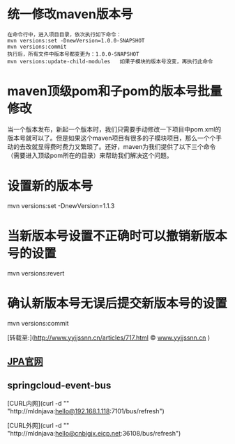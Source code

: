 # 统一修改maven版本号
	在命令行中，进入项目目录，依次执行如下命令：
	mvn versions:set -DnewVersion=1.0.0-SNAPSHOT
	mvn versions:commit
	执行后，所有文件中版本号都变更为：1.0.0-SNAPSHOT
	mvn versions:update-child-modules   如果子模块的版本号没变，再执行此命令
# maven顶级pom和子pom的版本号批量修改	
当一个版本发布，新起一个版本时，我们只需要手动修改一下项目中pom.xml的版本号就可以了。但是如果这个maven项目有很多的子模块项目，那么一个个手动的去改就显得费时费力又繁琐了。还好，maven为我们提供了以下三个命令（需要进入顶级pom所在的目录）来帮助我们解决这个问题。

# 设置新的版本号

mvn versions:set -DnewVersion=1.1.3

 

# 当新版本号设置不正确时可以撤销新版本号的设置

mvn versions:revert

 

# 确认新版本号无误后提交新版本号的设置

mvn versions:commit

[转载至:](http://www.yyjjssnn.cn/articles/717.html © www.yyjjssnn.cn	)


## [JPA官网](https://docs.spring.io/spring-data/jpa/docs/2.0.2.RELEASE/reference/html/#repositories.query-methods.details)

## springcloud-event-bus

   [CURL内网](curl -d "" "http://mldnjava:hello@192.168.1.118:7101/bus/refresh")

   [CURL外网](curl -d "" "http://mldnjava:hello@cnbigjx.eicp.net:36108/bus/refresh")

  